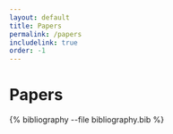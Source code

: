 ```yaml
---
layout: default 
title: Papers
permalink: /papers
includelink: true
order: -1
---
```


# Papers

{% bibliography --file bibliography.bib %}
